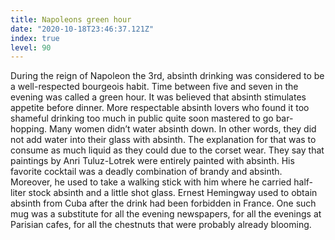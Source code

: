 ```yaml
---
title: Napoleons green hour
date: "2020-10-18T23:46:37.121Z"
index: true
level: 90
---
```

<Box> <T translate="Во времена">During</t> the <T translate="правления">reign</t> of <T translate="Наполеона">Napoleon</t> the 3rd, <T translate="питье абсента">absinth drinking</t> <T translate="считалось">was considered</t> to be a <T translate="респектабельным">well-respected</t> <T translate="буржуазным">bourgeois</t> <T translate="обычаем">habit</t>. Time between five and seven in the evening was called a green hour. <T translate="Считалось">It was believed</t> that absinth <T translate="улучшает аппетит">stimulates appetite</t> before dinner. More <T translate="респектабельные">respectable</t> absinth <T translate="любители">lovers</t> who found it too <T translate="стыдно">shameful</t> drinking too much <T translate="на публике">in public</t> quite soon <T translate="научились">mastered</t> to <T translate="переходить из одного заведения в другое">go bar-hopping</t>. Many women didn’t water absinth down. In other words, they <T translate="не добавляли">did not add</t> water into their <T translate="стакан">glass</t> with absinth. The <T translate="Объяснение">explanation</t> for that was to <T translate="употреблять">consume</t> as much <T translate="жидкости">liquid</t> as they could <T translate="из-за">due to</t> the <T translate="ношения корсета">corset wear</t>. <T translate="Говорят">They say</t> that <T translate="картины">paintings</t> by Anri Tuluz-Lotrek were <T translate="полностью">entirely</t> painted with absinth. His <T translate="любимым">favorite</t> <T translate="коктейлем">cocktail</t> was a <T translate="смертельное">deadly</t> <T translate="сочетание">combination</t> of <T translate="бренди">brandy</t> and absinth. <T translate="Кроме того">Moreover</t>, he <T translate="имел обыкновение брать">used to take</t> a <T translate="трость">walking stick</t> with him where he <T translate="хранил">carried</t> half-liter <T translate="запас">stock</t> absinth and a little <T translate="рюмку">shot glass</t>. Ernest Hemingway used to <T translate="получать">obtain</t> absinth from Cuba after the drink <T translate=" был запрещен">had been forbidden</t> in France. One such <T translate="кружка">mug</t> <T translate="заменяла">was a substitute</t> for all the evening <T translate="газеты">newspapers</t>, for all the evenings at Parisian <T translate="кафе">cafes</t>, for all the <T translate="каштаны">chestnuts</t> that were <T translate="вероятно">probably</t> already <T translate="цвели">blooming</t>.</Box>